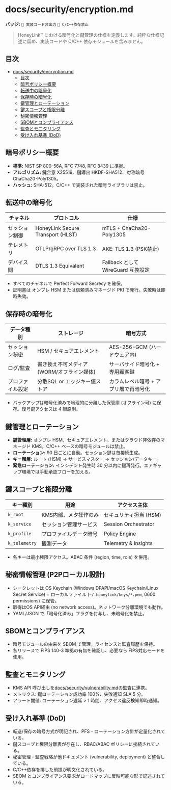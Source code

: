 # docs/security/encryption.md

**バッジ:** `🚫 実装コード非出力` `🚫 C/C++依存禁止`

> HoneyLink™ における暗号化と鍵管理の仕様を定義します。純粋な仕様記述に留め、実装コードや C/C++ 依存モジュールを含みません。

## 目次
- [docs/security/encryption.md](#docssecurityencryptionmd)
  - [目次](#目次)
  - [暗号ポリシー概要](#暗号ポリシー概要)
  - [転送中の暗号化](#転送中の暗号化)
  - [保存時の暗号化](#保存時の暗号化)
  - [鍵管理とローテーション](#鍵管理とローテーション)
  - [鍵スコープと権限分離](#鍵スコープと権限分離)
  - [秘密情報管理](#秘密情報管理)
  - [SBOMとコンプライアンス](#sbomとコンプライアンス)
  - [監査とモニタリング](#監査とモニタリング)
  - [受け入れ基準 (DoD)](#受け入れ基準-dod)

## 暗号ポリシー概要
- **標準:** NIST SP 800-56A, RFC 7748, RFC 8439 に準拠。
- **アルゴリズム:** 鍵合意 X25519、鍵導出 HKDF-SHA512、対称暗号 ChaCha20-Poly1305。
- **ハッシュ:** SHA-512。C/C++ で実装された暗号ライブラリは禁止。

## 転送中の暗号化
| チャネル | プロトコル | 仕様 |
|----------|------------|------|
| セッション制御 | HoneyLink Secure Transport (HLST) | mTLS + ChaCha20-Poly1305 |
| テレメトリ | OTLP/gRPC over TLS 1.3 | AKE: TLS 1.3 (PSK禁止) |
| デバイス間 | DTLS 1.3 Equivalent | Fallback として WireGuard 互換設定 |

- すべてのチャネルで Perfect Forward Secrecy を確保。
- 証明書は オンプレ HSM または信頼済みマネージド PKI で発行。失敗時は即時失効。

## 保存時の暗号化
| データ種別 | ストレージ | 暗号方式 |
|------------|------------|-----------|
| セッション秘密 | HSM / セキュアエレメント | AES-256-GCM (ハードウェア内) |
| ログ/監査 | 書き換え不可メディア (WORM/オフライン媒体) | サーバサイド暗号化 + 専用顧客鍵 |
| プロファイル設定 | 分散SQL or エッジキー値ストア | カラムレベル暗号 + アプリ層で再暗号化 |

- バックアップは暗号化済みで地理的に分離した保管庫 (オフライン可) に保存。復号鍵アクセスは 4 眼原則。

## 鍵管理とローテーション
- **鍵管理層:** オンプレ HSM、セキュアエレメント、またはクラウド非依存のマネージド KMS。C/C++ ベースの暗号モジュールは禁止。
- **ローテーション:** 90 日ごとに自動。セッション鍵は毎接続生成。
- **キー階層:** ルート (HSM) → サービスマスター → セッション/データキー。
- **緊急ローテーション:** インシデント発生時 30 分以内に鍵再発行。エアギャップ環境では手動承認フローを加える。

## 鍵スコープと権限分離
| キー種別 | 用途 | アクセス主体 |
|----------|------|--------------|
| `k_root` | KMS内部、メタ操作のみ | セキュリティ担当 (HSM) |
| `k_service` | セッション管理サービス | Session Orchestrator |
| `k_profile` | プロファイルデータ暗号 | Policy Engine |
| `k_telemetry` | 観測データ | Telemetry & Insights |

- 各キーは最小権限アクセス。ABAC 条件 (region, time, role) を併用。

## 秘密情報管理 (P2Pローカル設計)
- シークレットは OS Keychain (Windows DPAPI/macOS Keychain/Linux Secret Service) + ローカルファイル (`~/.honeylink/keys/*.pem`, 0600 permissions) に保管。
- 取得はOS API経由 (no network access)。ネットワーク分離環境でも動作。
- YAML/JSON で「暗号化済み」フラグを付与し、未暗号化を禁止。

## SBOMとコンプライアンス
- 暗号モジュールの由来を SBOM で管理。ライセンスと監査履歴を保持。
- 各リリースで FIPS 140-3 準拠の有無を確認し、必要なら FIPS対応モードを使用。

## 監査とモニタリング
- KMS API 呼び出しを[docs/security/vulnerability.md](./vulnerability.md)の監査に連携。
- メトリクス: 鍵ローテーション成功率 100%、失敗通知 SLA 5 分。
- アラート閾値: ローテーション遅延 > 1 時間、アクセス違反検知即時通知。

## 受け入れ基準 (DoD)
- 転送/保存の暗号方式が明記され、PFS・ローテーション方針が定量化されている。
- 鍵スコープと権限分離表が存在し、RBAC/ABAC ポリシーに接続されている。
- 秘密管理・監査戦略が他ドキュメント (vulnerability, deployment) と整合している。
- C/C++依存を排した前提が明文化されている。
- SBOM とコンプライアンス要求がロードマップに反映可能な形で記述されている。
